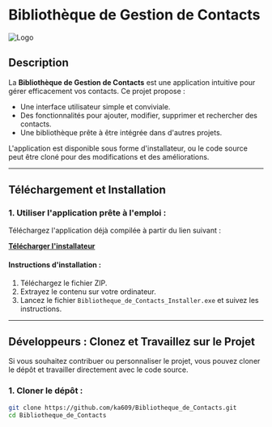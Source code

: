 # Bibliothèque de Gestion de Contacts

![Logo](https://cdn-icons-png.flaticon.com/512/847/847969.png) <!-- Remplacez avec une image locale si nécessaire -->

## Description

La **Bibliothèque de Gestion de Contacts** est une application intuitive pour gérer efficacement vos contacts. Ce projet propose :
- Une interface utilisateur simple et conviviale.
- Des fonctionnalités pour ajouter, modifier, supprimer et rechercher des contacts.
- Une bibliothèque prête à être intégrée dans d'autres projets.

L'application est disponible sous forme d'installateur, ou le code source peut être cloné pour des modifications et des améliorations.

---

## Téléchargement et Installation

### **1. Utiliser l'application prête à l'emploi :**
Téléchargez l'application déjà compilée à partir du lien suivant :

[**Télécharger l'installateur**](https://github.com/ka609/Bibliotheque_de_Contacts/releases/download/v1.0.0/Bibliotheque_de_Contacts_Installer.zip)

#### **Instructions d'installation :**
1. Téléchargez le fichier ZIP.
2. Extrayez le contenu sur votre ordinateur.
3. Lancez le fichier `Bibliotheque_de_Contacts_Installer.exe` et suivez les instructions.

---

## Développeurs : Clonez et Travaillez sur le Projet

Si vous souhaitez contribuer ou personnaliser le projet, vous pouvez cloner le dépôt et travailler directement avec le code source.

### **1. Cloner le dépôt :**
```bash
git clone https://github.com/ka609/Bibliotheque_de_Contacts.git
cd Bibliotheque_de_Contacts
